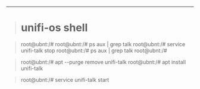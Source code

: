 ****

> # unifi-os shell


> root@ubnt:/#
> root@ubnt:/# ps aux | grep talk
> root@ubnt:/# service unifi-talk stop
> root@ubnt:/# ps aux | grep talk
> root@ubnt:/#


> root@ubnt:/# apt --purge remove unifi-talk
> root@ubnt:/# apt install unifi-talk

> root@ubnt:/# service unifi-talk start


